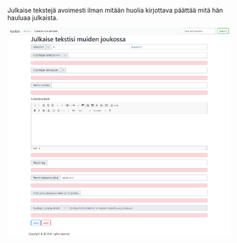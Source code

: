 Julkaise tekstejä avoimesti ilman mitään huolia kirjottava päättää mitä hän hauluaa julkaista.

![alt text](https://github.com/makegit/julkaiseteksti/blob/master/julkaise%20oma%20teksti.PNG)
